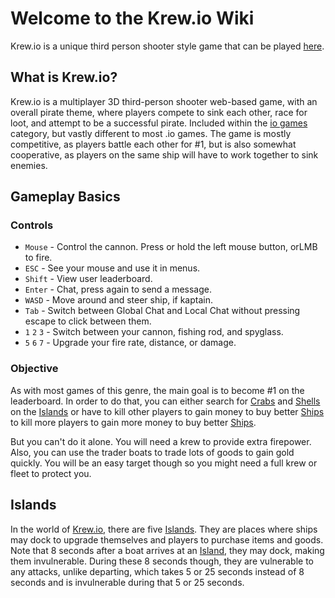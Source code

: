 # Welcome to the Krew.io Wiki
Krew.io is a unique third person shooter style game that can be played [here](https://krew.io).

## What is Krew.io?
Krew.io is a multiplayer 3D third-person shooter web-based game, with an overall pirate theme, where players compete to sink each other, race for loot, and attempt to be a successful pirate. Included within the [io games](https://iogames.space) category, but vastly different to most .io games. The game is mostly competitive, as players battle each other for #1, but is also somewhat cooperative, as players on the same ship will have to work together to sink enemies.

## Gameplay Basics

### Controls
* `Mouse` -  Control the cannon. Press or hold the left mouse button, orLMB to fire.
* `ESC` - See your mouse and use it in menus.
* `Shift` - View user leaderboard.
* `Enter` - Chat, press again to send a message.
* `WASD` - Move around and steer ship, if kaptain.
* `Tab` - Switch between Global Chat and Local Chat without pressing escape to click between them.
* `1` `2` `3` - Switch between your cannon, fishing rod, and spyglass.
* `5` `6` `7` - Upgrade your fire rate, distance, or damage.

### Objective
As with most games of this genre, the main goal is to become #1 on the leaderboard. In order to do that, you can either search for [Crabs](/crabs.md) and [Shells](/shells.md) on the [Islands](/gameplay/islands.md) or have to kill other players to gain money to buy better [Ships](/gameplay/ships.md) to kill more players to gain more money to buy better [Ships](/gameplay/ships.md).

But you can't do it alone. You will need a krew to provide extra firepower. Also, you can use the trader boats to trade lots of goods to gain gold quickly. You will be an easy target though so you might need a full krew or fleet to protect you. 

## Islands
In the world of [Krew.io](https://krew.io), there are five [Islands](/island.md). They are places where ships may dock to upgrade themselves and players to purchase items and goods. Note that 8 seconds after a boat arrives at an [Island](/island.md), they may dock, making them invulnerable. During these 8 seconds though, they are vulnerable to any attacks, unlike departing, which takes 5 or 25 seconds instead of 8 seconds and is invulnerable during that 5 or 25 seconds.
